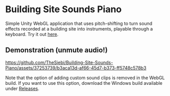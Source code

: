 # Building Site Sounds Piano

Simple Unity WebGL application that uses pitch-shifting to turn sound effects recorded at a building site into instruments, playable through a keyboard. Try it out [here](https://play.unity.com/mg/other/building-site-sounds-piano).

## Demonstration (unmute audio!)
https://github.com/TheSiebi/Building-Site-Sounds-Piano/assets/37253739/b3aca13d-af66-45d7-b373-ff5748c578b3

Note that the option of adding custom sound clips is removed in the WebGL build. If you want to use this option, download the Windows build available under [Releases](https://github.com/TheSiebi/Building-Site-Sounds-Piano/releases/latest).

